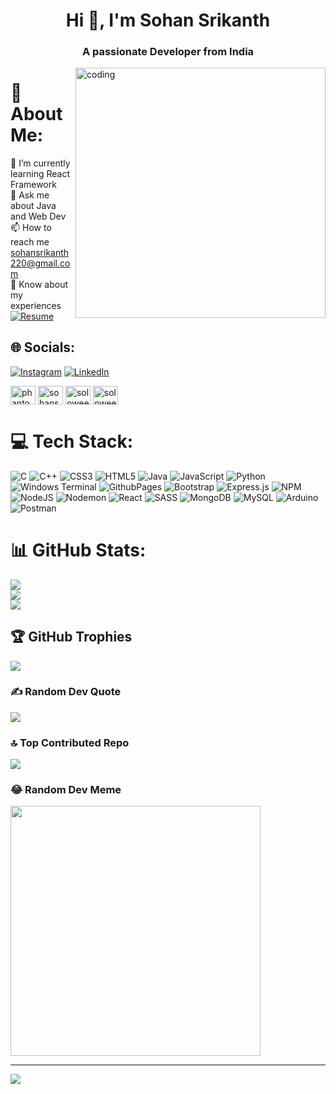 <h1 align="center">Hi 👋, I'm Sohan Srikanth</h1>
<h3 align="center">A passionate Developer from India</h3>
<img align="right" alt="coding" width="400" src="https://user-images.githubusercontent.com/74038190/212749171-b84692a8-2b04-4e3b-93ca-ac14705da224.gif">

# 💫 About Me:
🌱 I’m currently learning React Framework<br>💬 Ask me about Java and Web Dev<br>📫 How to reach me sohansrikanth220@gmail.com<br>📄 Know about my experiences 
[![Resume](https://img.shields.io/badge/Resume-%23E4405F.svg?logo=Resume&logoColor=white)](https://drive.google.com/file/d/1eEi55Ivj2efobcIOotFmkXoKwZ3GqYSv/view?usp=sharing)


## 🌐 Socials:
[![Instagram](https://img.shields.io/badge/Instagram-%23E4405F.svg?logo=Instagram&logoColor=white)](https://instagram.com/_sohan_sri_27_) [![LinkedIn](https://img.shields.io/badge/LinkedIn-%230077B5.svg?logo=linkedin&logoColor=white)](https://linkedin.com/in/sohan-srikanth-nandam-32aa5b23b) 
<p align="left">
<a href="https://www.codechef.com/users/phantom0_6" target="blank"><img align="center" src="https://cdn.jsdelivr.net/npm/simple-icons@3.1.0/icons/codechef.svg" alt="phantom0_6" height="30" width="40" /></a>
<a href="https://www.hackerrank.com/sohansrikanth220" target="blank"><img align="center" src="https://raw.githubusercontent.com/rahuldkjain/github-profile-readme-generator/master/src/images/icons/Social/hackerrank.svg" alt="sohansrikanth220" height="30" width="40" /></a>
<a href="https://codeforces.com/profile/soloweeb_36" target="blank"><img align="center" src="https://raw.githubusercontent.com/rahuldkjain/github-profile-readme-generator/master/src/images/icons/Social/codeforces.svg" alt="soloweeb_36" height="30" width="40" /></a>
<a href="https://www.leetcode.com/soloweeb" target="blank"><img align="center" src="https://raw.githubusercontent.com/rahuldkjain/github-profile-readme-generator/master/src/images/icons/Social/leet-code.svg" alt="soloweeb" height="30" width="40" /></a>
</p>

# 💻 Tech Stack:
![C](https://img.shields.io/badge/c-%2300599C.svg?style=flat-square&logo=c&logoColor=white) ![C++](https://img.shields.io/badge/c++-%2300599C.svg?style=flat-square&logo=c%2B%2B&logoColor=white) ![CSS3](https://img.shields.io/badge/css3-%231572B6.svg?style=flat-square&logo=css3&logoColor=white) ![HTML5](https://img.shields.io/badge/html5-%23E34F26.svg?style=flat-square&logo=html5&logoColor=white) ![Java](https://img.shields.io/badge/java-%23ED8B00.svg?style=flat-square&logo=openjdk&logoColor=white) ![JavaScript](https://img.shields.io/badge/javascript-%23323330.svg?style=flat-square&logo=javascript&logoColor=%23F7DF1E) ![Python](https://img.shields.io/badge/python-3670A0?style=flat-square&logo=python&logoColor=ffdd54) ![Windows Terminal](https://img.shields.io/badge/Windows%20Terminal-%234D4D4D.svg?style=flat-square&logo=windows-terminal&logoColor=white) ![GithubPages](https://img.shields.io/badge/github%20pages-121013?style=flat-square&logo=github&logoColor=white) ![Bootstrap](https://img.shields.io/badge/bootstrap-%238511FA.svg?style=flat-square&logo=bootstrap&logoColor=white) ![Express.js](https://img.shields.io/badge/express.js-%23404d59.svg?style=flat-square&logo=express&logoColor=%2361DAFB) ![NPM](https://img.shields.io/badge/NPM-%23CB3837.svg?style=flat-square&logo=npm&logoColor=white) ![NodeJS](https://img.shields.io/badge/node.js-6DA55F?style=flat-square&logo=node.js&logoColor=white) ![Nodemon](https://img.shields.io/badge/NODEMON-%23323330.svg?style=flat-square&logo=nodemon&logoColor=%BBDEAD) ![React](https://img.shields.io/badge/react-%2320232a.svg?style=flat-square&logo=react&logoColor=%2361DAFB) ![SASS](https://img.shields.io/badge/SASS-hotpink.svg?style=flat-square&logo=SASS&logoColor=white) ![MongoDB](https://img.shields.io/badge/MongoDB-%234ea94b.svg?style=flat-square&logo=mongodb&logoColor=white) ![MySQL](https://img.shields.io/badge/mysql-%2300000f.svg?style=flat-square&logo=mysql&logoColor=white) ![Arduino](https://img.shields.io/badge/-Arduino-00979D?style=flat-square&logo=Arduino&logoColor=white) ![Postman](https://img.shields.io/badge/Postman-FF6C37?style=flat-square&logo=postman&logoColor=white)
# 📊 GitHub Stats:
![](https://github-readme-stats.vercel.app/api?username=SohanSrikanth&theme=dark&hide_border=false&include_all_commits=true&count_private=false)<br/>
![](https://github-readme-streak-stats.herokuapp.com/?user=SohanSrikanth&theme=dark&hide_border=false)<br/>
![](https://github-readme-stats.vercel.app/api/top-langs/?username=SohanSrikanth&theme=dark&hide_border=false&include_all_commits=true&count_private=false&layout=compact)

## 🏆 GitHub Trophies
![](https://github-profile-trophy.vercel.app/?username=SohanSrikanth&theme=radical&no-frame=false&no-bg=true&margin-w=4)

### ✍️ Random Dev Quote
![](https://quotes-github-readme.vercel.app/api?type=horizontal&theme=radical)

### 🔝 Top Contributed Repo
![](https://github-contributor-stats.vercel.app/api?username=SohanSrikanth&limit=5&theme=dark&combine_all_yearly_contributions=true)

### 😂 Random Dev Meme
<img src='https://randommeme-five.vercel.app/' style="height: 400px;"/>

---
[![](https://visitcount.itsvg.in/api?id=SohanSrikanth&icon=0&color=0)](https://visitcount.itsvg.in)

<!-- Proudly created with GPRM ( https://gprm.itsvg.in ) -->
